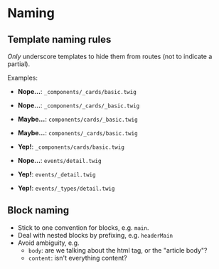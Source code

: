 # Naming

## Template naming rules

_Only_ underscore templates to hide them from routes (not to indicate a partial).

Examples:

- **Nope…**: `_components/_cards/basic.twig`
- **Nope…**: `_components/_cards/_basic.twig`
- **Maybe…**: `components/cards/_basic.twig`
- **Maybe…**: `components/_cards/basic.twig`
- **Yep!**: `_components/cards/basic.twig`

- **Nope…**: `events/detail.twig`
- **Yep!**: `events/_detail.twig`
- **Yep!**: `events/_types/detail.twig`

## Block naming

- Stick to one convention for blocks, e.g. `main`.
- Deal with nested blocks by prefixing, e.g. `headerMain`
- Avoid ambiguity, e.g.
  - `body`: are we talking about the html tag, or the "article body"?
  - `content`: isn't everything content?
